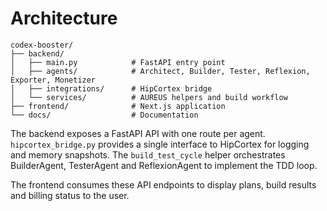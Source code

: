 # Architecture

```
codex-booster/
├── backend/
│   ├── main.py            # FastAPI entry point
│   ├── agents/            # Architect, Builder, Tester, Reflexion, Exporter, Monetizer
│   ├── integrations/      # HipCortex bridge
│   └── services/          # AUREUS helpers and build workflow
├── frontend/              # Next.js application
└── docs/                  # Documentation
```

The backend exposes a FastAPI API with one route per agent.  `hipcortex_bridge.py`
provides a single interface to HipCortex for logging and memory snapshots.  The
`build_test_cycle` helper orchestrates BuilderAgent, TesterAgent and
ReflexionAgent to implement the TDD loop.

The frontend consumes these API endpoints to display plans, build results and
billing status to the user.
